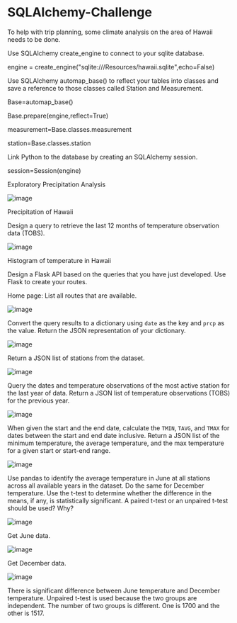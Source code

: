 # SQLAlchemy-Challenge
 To help with trip planning, some climate analysis on the area of Hawaii needs to be done.
 
 Use SQLAlchemy create_engine to connect to your sqlite database.
 
 
engine = create_engine("sqlite:///Resources/hawaii.sqlite",echo=False)


Use SQLAlchemy automap_base() to reflect your tables into classes and save a reference to those classes called Station and Measurement.



Base=automap_base()



Base.prepare(engine,reflect=True)



measurement=Base.classes.measurement

station=Base.classes.station


Link Python to the database by creating an SQLAlchemy session.



session=Session(engine)


Exploratory Precipitation Analysis


![image](https://user-images.githubusercontent.com/79819331/120374430-89cbc980-c2e7-11eb-9c4b-9c580b137976.png)


Precipitation of Hawaii


Design a query to retrieve the last 12 months of temperature observation data (TOBS).


![image](https://user-images.githubusercontent.com/79819331/120372111-bcc08e00-c2e4-11eb-8f6a-6edfef1d2ed6.png)


Histogram of temperature in Hawaii


Design a Flask API based on the queries that you have just developed. Use Flask to create your routes.


Home page: List all routes that are available.


![image](https://user-images.githubusercontent.com/79819331/120373353-40c74580-c2e6-11eb-815d-1b795ede0409.png)



Convert the query results to a dictionary using `date` as the key and `prcp` as the value. Return the JSON representation of your dictionary.


![image](https://user-images.githubusercontent.com/79819331/120373394-4de43480-c2e6-11eb-9d55-00a4f673ee07.png)


Return a JSON list of stations from the dataset.


![image](https://user-images.githubusercontent.com/79819331/120374557-af58d300-c2e7-11eb-87da-014bd554e992.png)



Query the dates and temperature observations of the most active station for the last year of data. Return a JSON list of temperature observations (TOBS) for the previous year.


![image](https://user-images.githubusercontent.com/79819331/120374248-525d1d00-c2e7-11eb-8a01-d9cdd3d1b162.png)





When given the start and the end date, calculate the `TMIN`, `TAVG`, and `TMAX` for dates between the start and end date inclusive. Return a JSON list of the minimum temperature, the average temperature, and the max temperature for a given start or start-end range.

![image](https://user-images.githubusercontent.com/79819331/120373730-b3382580-c2e6-11eb-8406-847769c87635.png)


Use pandas to identify the average temperature in June at all stations across all available years in the dataset. Do the same for December temperature. Use the t-test to determine whether the difference in the means, if any, is statistically significant. A paired t-test or an unpaired t-test should be used? Why?

![image](https://user-images.githubusercontent.com/79819331/120375015-458cf900-c2e8-11eb-9674-3a06de2ba103.png)

Get June data.

![image](https://user-images.githubusercontent.com/79819331/120375205-8422b380-c2e8-11eb-9ffa-e3f1eff4858e.png)


Get December data.

![image](https://user-images.githubusercontent.com/79819331/120375425-ca781280-c2e8-11eb-8603-38cda3fca83a.png)

There is significant difference between June temperature and December temperature.
Unpaired t-test is used because the two groups are independent. The number of two groups is different. One is 1700 and the other is 1517.


